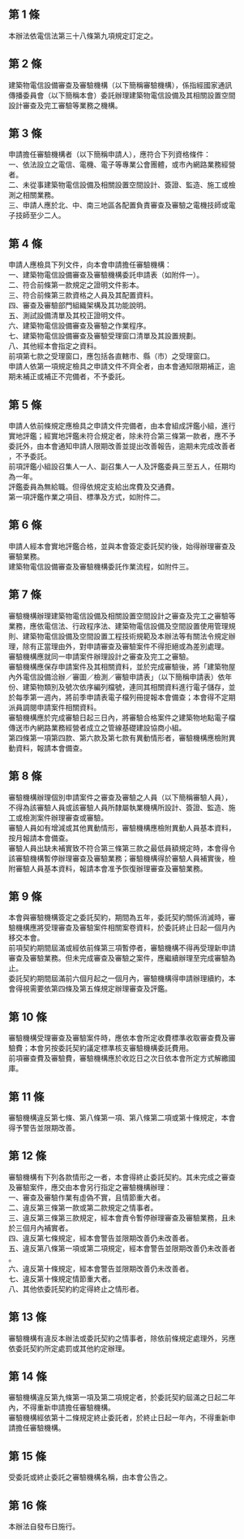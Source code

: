 第 1 條
-------
本辦法依電信法第三十八條第九項規定訂定之。

第 2 條
-------
建築物電信設備審查及審驗機構（以下簡稱審驗機構），係指經國家通訊  
傳播委員會（以下簡稱本會）委託辦理建築物電信設備及其相關設置空間  
設計審查及完工審驗等業務之機構。

第 3 條
-------
申請擔任審驗機構者（以下簡稱申請人），應符合下列資格條件：  
一、依法設立之電信、電機、電子等專業公會團體，或市內網路業務經營  
    者。  
二、未從事建築物電信設備及相關設置空間設計、簽證、監造、施工或檢  
    測之相關業務。  
三、申請人應於北、中、南三地區各配置負責審查及審驗之電機技師或電  
    子技師至少二人。

第 4 條
-------
申請人應檢具下列文件，向本會申請擔任審驗機構：  
一、建築物電信設備審查及審驗機構委託申請表（如附件一）。  
二、符合前條第一款規定之證明文件影本。  
三、符合前條第三款資格之人員及其配置資料。  
四、審查及審驗部門組織架構及其功能說明。  
五、測試設備清單及其校正證明文件。  
六、建築物電信設備審查及審驗之作業程序。  
七、建築物電信設備審查及審驗受理窗口清單及其設置規劃。  
八、其他經本會指定之資料。  
前項第七款之受理窗口，應包括各直轄市、縣（市）之受理窗口。  
申請人依第一項規定檢具之申請文件不齊全者，由本會通知限期補正，逾  
期未補正或補正不完備者，不予委託。

第 5 條
-------
申請人依前條規定應檢具之申請文件完備者，由本會組成評鑑小組，進行  
實地評鑑；經實地評鑑未符合規定者，除未符合第三條第一款者，應不予  
委託外，由本會通知申請人限期改善並提出改善報告，逾期未完成改善者  
，不予委託。  
前項評鑑小組設召集人一人、副召集人一人及評鑑委員三至五人，任期均  
為一年。  
評鑑委員為無給職。但得依規定支給出席費及交通費。  
第一項評鑑作業之項目、標準及方式，如附件二。

第 6 條
-------
申請人經本會實地評鑑合格，並與本會簽定委託契約後，始得辦理審查及  
審驗業務。  
建築物電信設備審查及審驗機構委託作業流程，如附件三。

第 7 條
-------
審驗機構辦理建築物電信設備及相關設置空間設計之審查及完工之審驗等  
業務，應依電信法、行政程序法、建築物電信設備及空間設置使用管理規  
則、建築物電信設備及空間設置工程技術規範及本辦法等有關法令規定辦  
理，除有正當理由外，對申請審查及審驗案件不得拒絕或為差別處理。  
審驗機構應就同一申請案件辦理設計之審查及完工之審驗。  
審驗機構應保存申請案件及其相關資料，並於完成審驗後，將「建築物屋  
內外電信設備洽辦／審圖／檢測／審驗申請表」（以下簡稱申請表）依年  
份、建築物類別及號次依序編列檔號，連同其相關資料進行電子儲存，並  
於每季第一週內，將前季申請表電子檔列冊提報本會備查；本會得不定期  
派員調閱申請案件相關資料。  
審驗機構應於完成審驗日起三日內，將審驗合格案件之建築物地點電子檔  
傳送市內網路業務經營者成立之管線基礎建設協商小組。  
第四條第一項第四款、第六款及第七款有異動情形者，審驗機構應檢附異  
動資料，報請本會備查。

第 8 條
-------
審驗機構辦理個別申請案件之審查及審驗之人員（以下簡稱審驗人員），  
不得為該審驗人員或該審驗人員所隸屬執業機構所設計、簽證、監造、施  
工或檢測案件辦理審查或審驗。  
審驗人員如有增減或其他異動情形，審驗機構應檢附異動人員基本資料，  
按月報請本會備查。  
審驗人員出缺未補實致不符合第三條第三款之最低員額規定時，本會得令  
該審驗機構暫停辦理審查及審驗業務；審驗機構得於審驗人員補實後，檢  
附審驗人員基本資料，報請本會准予恢復辦理審查及審驗業務。

第 9 條
-------
本會與審驗機構簽定之委託契約，期間為五年，委託契約關係消滅時，審  
驗機構應將受理審查及審驗案件相關案卷資料，於委託終止日起一個月內  
移交本會。  
前項契約期間屆滿或經依前條第三項暫停者，審驗機構不得再受理新申請  
審查及審驗業務。但未完成審查及審驗之案件，應繼續辦理至完成審驗為  
止。  
委託契約期間屆滿前六個月起之一個月內，審驗機構得申請辦理續約，本  
會得視需要依第四條及第五條規定辦理審查及評鑑。

第 10 條
--------
審驗機構受理審查及審驗案件時，應依本會所定收費標準收取審查費及審  
驗費；本會另按委託契約議定標準核支審驗機構委託費用。  
前項審查費及審驗費，審驗機構應於收訖日之次日依本會所定方式解繳國  
庫。

第 11 條
--------
審驗機構違反第七條、第八條第一項、第八條第二項或第十條規定，本會  
得予警告並限期改善。

第 12 條
--------
審驗機構有下列各款情形之一者，本會得終止委託契約。其未完成之審查  
及審驗案件，應交由本會另行指定之審驗機構辦理：  
一、審查及審驗作業有虛偽不實，且情節重大者。  
二、違反第三條第一款或第二款規定之情事者。  
三、違反第三條第三款規定，經本會責令暫停辦理審查及審驗業務，且未  
    於三個月內補實者。  
四、違反第七條規定，經本會警告並限期改善仍未改善者。  
五、違反第八條第一項或第二項規定，經本會警告並限期改善仍未改善者  
    。  
六、違反第十條規定，經本會警告並限期改善仍未改善者。  
七、違反第十條規定情節重大者。  
八、其他依委託契約約定得終止之情形者。

第 13 條
--------
審驗機構有違反本辦法或委託契約之情事者，除依前條規定處理外，另應  
依委託契約所定處罰或其他約定辦理。

第 14 條
--------
審驗機構違反第九條第一項及第二項規定者，於委託契約屆滿之日起二年  
內，不得重新申請擔任審驗機構。  
審驗機構經依第十二條規定終止委託者，於終止日起一年內，不得重新申  
請擔任審驗機構。

第 15 條
--------
受委託或終止委託之審驗機構名稱，由本會公告之。

第 16 條
--------
本辦法自發布日施行。

